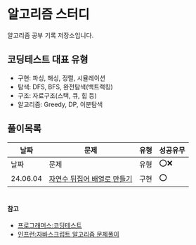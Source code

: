 # 알고리즘 스터디
알고리즘 공부 기록 저장소입니다.


## 코딩테스트 대표 유형
- 구현: 파싱, 해싱, 정렬, 시뮬레이션
- 탐색: DFS, BFS, 완전탐색(백트랙킹)
- 구조: 자료구조(스택, 큐, 힙 등)
- 알고리즘: Greedy, DP, 이분탐색

## 풀이목록
|날짜|문제|유형|성공유무|
|------|---|---|---|
|날짜|문제|유형|⭕️❌|
|24.06.04|[자연수 뒤집어 배열로 만들기](https://github.com/lim-bora/Algorithm/blob/main/%ED%94%84%EB%A1%9C%EA%B7%B8%EB%9E%98%EB%A8%B8%EC%8A%A4/lv1/%EC%9E%90%EC%97%B0%EC%88%98%20%EB%92%A4%EC%A7%91%EC%96%B4%20%EB%B0%B0%EC%97%B4%EB%A1%9C%20%EB%A7%8C%EB%93%A4%EA%B8%B0.md)|구현|⭕️|


#
#### 참고
- [프로그래머스:코딩테스트](https://school.programmers.co.kr/learn/challenges?order=recent&levels=1&languages=javascript)
- [인프런:자바스크립트 알고리즘 문제풀이](https://www.inflearn.com/course/%EC%9E%90%EB%B0%94%EC%8A%A4%ED%81%AC%EB%A6%BD%ED%8A%B8-%EC%95%8C%EA%B3%A0%EB%A6%AC%EC%A6%98-%EB%AC%B8%EC%A0%9C%ED%92%80%EC%9D%B4/dashboard)
